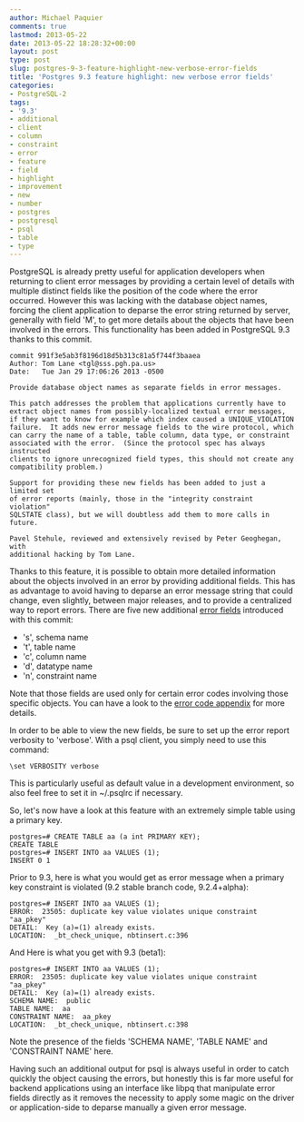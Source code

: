 ```yaml
---
author: Michael Paquier
comments: true
lastmod: 2013-05-22
date: 2013-05-22 18:28:32+00:00
layout: post
type: post
slug: postgres-9-3-feature-highlight-new-verbose-error-fields
title: 'Postgres 9.3 feature highlight: new verbose error fields'
categories:
- PostgreSQL-2
tags:
- '9.3'
- additional
- client
- column
- constraint
- error
- feature
- field
- highlight
- improvement
- new
- number
- postgres
- postgresql
- psql
- table
- type
---
```


PostgreSQL is already pretty useful for application developers when returning to client error messages by providing a certain level of details with multiple distinct fields like the position of the code where the error occurred. However this was lacking with the database object names, forcing the client application to deparse the error string returned by server, generally with field 'M', to get more details about the objects that have been involved in the errors. This functionality has been added in PostgreSQL 9.3 thanks to this commit. 

    commit 991f3e5ab3f8196d18d5b313c81a5f744f3baaea
    Author: Tom Lane <tgl@sss.pgh.pa.us>
    Date:   Tue Jan 29 17:06:26 2013 -0500
    
    Provide database object names as separate fields in error messages.
    
    This patch addresses the problem that applications currently have to
    extract object names from possibly-localized textual error messages,
    if they want to know for example which index caused a UNIQUE_VIOLATION
    failure.  It adds new error message fields to the wire protocol, which
    can carry the name of a table, table column, data type, or constraint
    associated with the error.  (Since the protocol spec has always instructed
    clients to ignore unrecognized field types, this should not create any
    compatibility problem.)
    
    Support for providing these new fields has been added to just a limited set
    of error reports (mainly, those in the "integrity constraint violation"
    SQLSTATE class), but we will doubtless add them to more calls in future.
    
    Pavel Stehule, reviewed and extensively revised by Peter Geoghegan, with
    additional hacking by Tom Lane.

Thanks to this feature, it is possible to obtain more detailed information about the objects involved in an error by providing additional fields. This has as advantage to avoid having to deparse an error message string that could change, even slightly, between major releases, and to provide a centralized way to report errors. There are five new additional [error fields](http://www.postgresql.org/docs/devel/static/protocol-error-fields.html) introduced with this commit:

  * 's', schema name
  * 't', table name
  * 'c', column name
  * 'd', datatype name
  * 'n', constraint name

Note that those fields are used only for certain error codes involving those specific objects. You can have a look to the [error code appendix](http://www.postgresql.org/docs/devel/static/errcodes-appendix.html) for more details.

In order to be able to view the new fields, be sure to set up the error report verbosity to 'verbose'. With a psql client, you simply need to use this command:

    \set VERBOSITY verbose

This is particularly useful as default value in a development environment, so also feel free to set it in ~/.psqlrc if necessary.

So, let's now have a look at this feature with an extremely simple table using a primary key.

    postgres=# CREATE TABLE aa (a int PRIMARY KEY);
    CREATE TABLE
    postgres=# INSERT INTO aa VALUES (1);
    INSERT 0 1

Prior to 9.3, here is what you would get as error message when a primary key constraint is violated (9.2 stable branch code, 9.2.4+alpha):

    postgres=# INSERT INTO aa VALUES (1);
    ERROR:  23505: duplicate key value violates unique constraint "aa_pkey"
    DETAIL:  Key (a)=(1) already exists.
    LOCATION:  _bt_check_unique, nbtinsert.c:396

And Here is what you get with 9.3 (beta1):

    postgres=# INSERT INTO aa VALUES (1);
    ERROR:  23505: duplicate key value violates unique constraint "aa_pkey"
    DETAIL:  Key (a)=(1) already exists.
    SCHEMA NAME:  public
    TABLE NAME:  aa
    CONSTRAINT NAME:  aa_pkey
    LOCATION:  _bt_check_unique, nbtinsert.c:398

Note the presence of the fields 'SCHEMA NAME', 'TABLE NAME' and 'CONSTRAINT NAME' here.

Having such an additional output for psql is always useful in order to catch quickly the object causing the errors, but honestly this is far more useful for backend applications using an interface like libpq that manipulate error fields directly as it removes the necessity to apply some magic on the driver or application-side to deparse manually a given error message.
